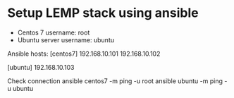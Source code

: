 # Setup LEMP stack using ansible

- Centos 7 username: root
- Ubuntu server username: ubuntu

Ansible hosts:
[centos7]
192.168.10.101
192.168.10.102

[ubuntu]
192.168.10.103

Check connection
ansible centos7 -m ping -u root
ansible ubuntu -m ping -u ubuntu
